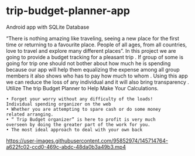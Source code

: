 # trip-budget-planner-app
Android app with SQLite Database

“There is nothing amazing like traveling, seeing 
a new place for the first time or returning to a 
favourite place. People of all ages, from all 
countries, love to travel and explore many 
different places”.
 In this project we are going to provide a budget tracking for 
a pleasant trip . If group of some is going for trip one should not 
bother about how much he is spending because our app will help 
them equalizing the expense among all group members it also shows 
who has to pay how much to whom . Using this app we can reduce 
the loss of any individual and it will also bring transparency .
Utilize The trip Budget Planner to Help Make Your Calculations.

    • Forget your worry without any difficulty of the loads! 
    Individual spending organizer on the web
    • Whether you are attempting to spare cash or do some money 
    related arranging.
    • “ Trip Budget organizer” is here to profit is very much 
    overseen by doing the greater part of the work for you.
    • The most ideal approach to deal with your own back

https://user-images.githubusercontent.com/95852974/145714764-a622fc02-ccd0-469c-abdc-48da0b3a49b3.mp4

